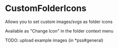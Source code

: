 # CustomFolderIcons

Allows you to set custom images/svgs as folder icons

Available as "Change Icon" in the folder context menu

TODO: upload example images (in *pss#general)
